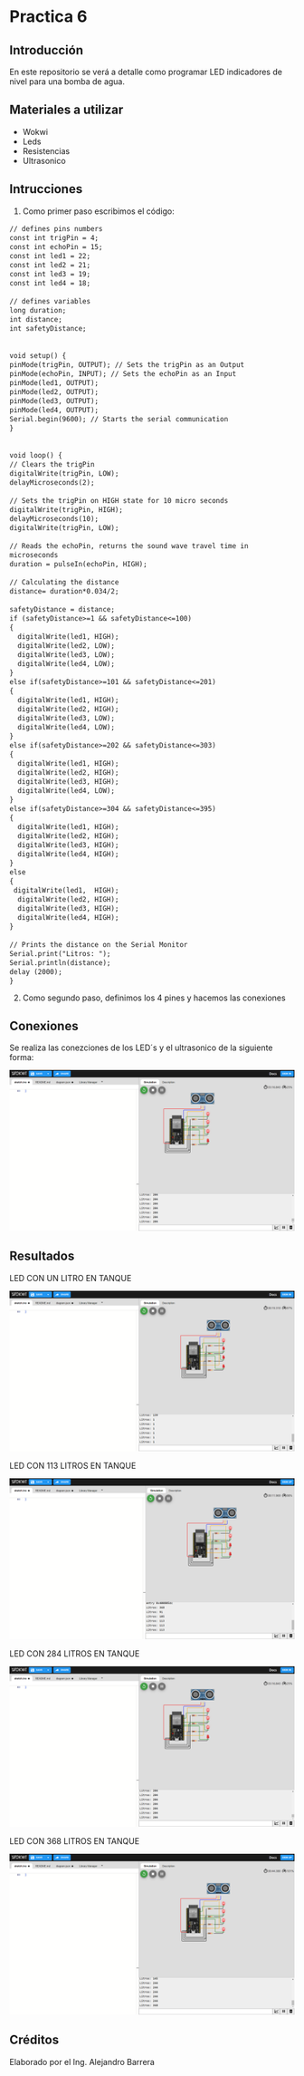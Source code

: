 # Practica 6
## Introducción
En este repositorio se verá a detalle como programar LED indicadores de nivel para una bomba de agua.
## Materiales a utilizar
+ Wokwi
+ Leds
+ Resistencias
+ Ultrasonico
## Intrucciones
1. Como primer paso escribimos el código:
```
// defines pins numbers
const int trigPin = 4;
const int echoPin = 15;
const int led1 = 22;
const int led2 = 21;
const int led3 = 19;
const int led4 = 18;

// defines variables
long duration;
int distance;
int safetyDistance;


void setup() {
pinMode(trigPin, OUTPUT); // Sets the trigPin as an Output
pinMode(echoPin, INPUT); // Sets the echoPin as an Input
pinMode(led1, OUTPUT);
pinMode(led2, OUTPUT);
pinMode(led3, OUTPUT);
pinMode(led4, OUTPUT);
Serial.begin(9600); // Starts the serial communication
}


void loop() {
// Clears the trigPin
digitalWrite(trigPin, LOW);
delayMicroseconds(2);

// Sets the trigPin on HIGH state for 10 micro seconds
digitalWrite(trigPin, HIGH);
delayMicroseconds(10);
digitalWrite(trigPin, LOW);

// Reads the echoPin, returns the sound wave travel time in microseconds
duration = pulseIn(echoPin, HIGH);

// Calculating the distance
distance= duration*0.034/2;

safetyDistance = distance;
if (safetyDistance>=1 && safetyDistance<=100)
{
  digitalWrite(led1, HIGH);
  digitalWrite(led2, LOW);
  digitalWrite(led3, LOW);
  digitalWrite(led4, LOW);
}
else if(safetyDistance>=101 && safetyDistance<=201) 
{
  digitalWrite(led1, HIGH);
  digitalWrite(led2, HIGH);
  digitalWrite(led3, LOW);
  digitalWrite(led4, LOW);
}
else if(safetyDistance>=202 && safetyDistance<=303) 
{
  digitalWrite(led1, HIGH);
  digitalWrite(led2, HIGH);
  digitalWrite(led3, HIGH);
  digitalWrite(led4, LOW);
}
else if(safetyDistance>=304 && safetyDistance<=395) 
{
  digitalWrite(led1, HIGH);
  digitalWrite(led2, HIGH);
  digitalWrite(led3, HIGH);
  digitalWrite(led4, HIGH);
}
else
{
 digitalWrite(led1,  HIGH);
  digitalWrite(led2, HIGH);
  digitalWrite(led3, HIGH);
  digitalWrite(led4, HIGH);
}

// Prints the distance on the Serial Monitor
Serial.print("Litros: ");
Serial.println(distance);
delay (2000);
}

```
2. Como segundo paso, definimos los 4 pines y hacemos las conexiones
## Conexiones
Se realiza las conezciones de los LED´s y el ultrasonico de la siguiente forma:


![](https://github.com/AlejandroBarreraU/Practica-6/blob/main/New%20ESP32%20Project%20-%20Wokwi%20Simulator%20-%20Google%20Chrome%2019_01_2024%2006_42_16%20p.%20m..png?raw=true)

## Resultados
LED CON UN LITRO EN TANQUE


![](https://github.com/AlejandroBarreraU/Practica-6/blob/main/DiegoJm10_Node-red-instalacion%20-%20Google%20Chrome%2019_01_2024%2007_00_29%20p.%20m..png?raw=true)

LED CON 113 LITROS EN TANQUE


![](https://github.com/AlejandroBarreraU/Practica-6/blob/main/New%20ESP32%20Project%20-%20Wokwi%20Simulator%20-%20Google%20Chrome%2019_01_2024%2007_07_43%20p.%20m..png?raw=true)

LED CON 284 LITROS EN TANQUE


![](https://github.com/AlejandroBarreraU/Practica-6/blob/main/New%20ESP32%20Project%20-%20Wokwi%20Simulator%20-%20Google%20Chrome%2019_01_2024%2006_42_16%20p.%20m..png?raw=true)

LED CON 368 LITROS EN TANQUE


![](https://github.com/AlejandroBarreraU/Practica-6/blob/main/New%20ESP32%20Project%20-%20Wokwi%20Simulator%20-%20Google%20Chrome%2019_01_2024%2007_00_55%20p.%20m..png?raw=true)



## Créditos

Elaborado por el Ing. Alejandro Barrera
